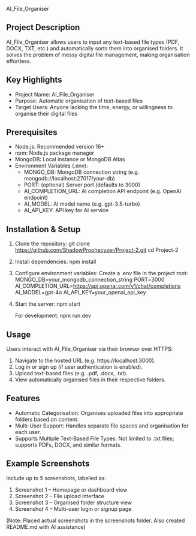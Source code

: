 AI_File_Organiser

Project Description
--------------------
AI_File_Organiser allows users to input any text-based file types (PDF, DOCX, TXT, etc.) and automatically sorts them into organised folders.
It solves the problem of messy digital file management, making organisation effortless.

Key Highlights
--------------
- Project Name: AI_File_Organiser
- Purpose: Automatic organisation of text-based files
- Target Users: Anyone lacking the time, energy, or willingness to organise their digital files

Prerequisites
-------------
- Node.js: Recommended version 16+
- npm: Node.js package manager
- MongoDB: Local instance or MongoDB Atlas
- Environment Variables (.env):
  - MONGO_DB: MongoDB connection string (e.g. mongodb://localhost:27017/your-db)
  - PORT: (optional) Server port (defaults to 3000)
  - AI_COMPLETION_URL: AI completion API endpoint (e.g. OpenAI endpoint)
  - AI_MODEL: AI model name (e.g. gpt-3.5-turbo)
  - AI_API_KEY: API key for AI service

Installation & Setup
---------------------
1. Clone the repository:
   git clone https://github.com/ShadowProphecyzer/Project-2.git
   cd Project-2

2. Install dependencies:
   npm install

3. Configure environment variables:
   Create a .env file in the project root:
     MONGO_DB=your_mongodb_connection_string
     PORT=3000
     AI_COMPLETION_URL=https://api.openai.com/v1/chat/completions
     AI_MODEL=gpt-4o
     AI_API_KEY=your_openai_api_key

4. Start the server:
   npm start

   For development:
   npm run dev

Usage
-----
Users interact with AI_File_Organiser via their browser over HTTPS:

1. Navigate to the hosted URL (e.g. https://localhost:3000).
2. Log in or sign up (if user authentication is enabled).
3. Upload text-based files (e.g. .pdf, .docx, .txt).
4. View automatically organised files in their respective folders.

Features
--------
- Automatic Categorisation: Organises uploaded files into appropriate folders based on content.
- Multi-User Support: Handles separate file spaces and organisation for each user.
- Supports Multiple Text-Based File Types: Not limited to .txt files; supports PDFs, DOCX, and similar formats.

Example Screenshots
-------------------
Include up to 5 screenshots, labelled as:

1. Screenshot 1 – Homepage or dashboard view
2. Screenshot 2 – File upload interface
3. Screenshot 3 – Organised folder structure view
4. Screenshot 4 – Multi-user login or signup page

(Note: Placed actual screenshots in the screenshots folder. Also created README.md with AI assistance)